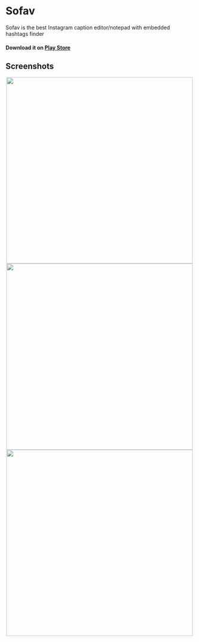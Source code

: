 # Sofav
Sofav is the best Instagram caption editor/notepad with embedded hashtags finder
#### Download it on [Play Store](https://xnorcode.com/sofav)
## Screenshots
<p align="center">
  <img height="500" src="https://github.com/xnorcode/Sofav/blob/master/img/sofav-ss-1.png">
  <img height="500" src="https://github.com/xnorcode/Sofav/blob/master/img/sofav-ss-2.png">
  <img height="500" src="https://github.com/xnorcode/Sofav/blob/master/img/sofav-ss-3.png">
</p>

